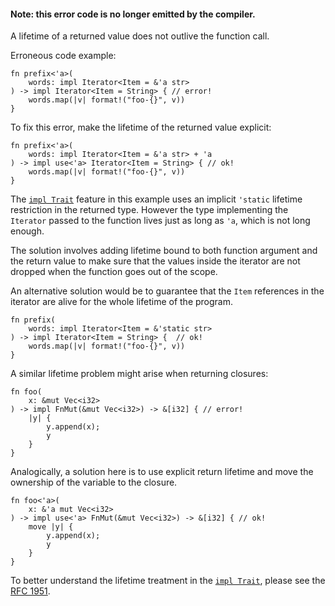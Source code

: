 #### Note: this error code is no longer emitted by the compiler.

A lifetime of a returned value does not outlive the function call.

Erroneous code example:

```compile_fail,E0700
fn prefix<'a>(
    words: impl Iterator<Item = &'a str>
) -> impl Iterator<Item = String> { // error!
    words.map(|v| format!("foo-{}", v))
}
```

To fix this error, make the lifetime of the returned value explicit:

```
fn prefix<'a>(
    words: impl Iterator<Item = &'a str> + 'a
) -> impl use<'a> Iterator<Item = String> { // ok!
    words.map(|v| format!("foo-{}", v))
}
```

The [`impl Trait`] feature in this example uses an implicit `'static` lifetime
restriction in the returned type. However the type implementing the `Iterator`
passed to the function lives just as long as `'a`, which is not long enough.

The solution involves adding lifetime bound to both function argument and
the return value to make sure that the values inside the iterator
are not dropped when the function goes out of the scope.

An alternative solution would be to guarantee that the `Item` references
in the iterator are alive for the whole lifetime of the program.

```
fn prefix(
    words: impl Iterator<Item = &'static str>
) -> impl Iterator<Item = String> {  // ok!
    words.map(|v| format!("foo-{}", v))
}
```

A similar lifetime problem might arise when returning closures:

```compile_fail,E0700
fn foo(
    x: &mut Vec<i32>
) -> impl FnMut(&mut Vec<i32>) -> &[i32] { // error!
    |y| {
        y.append(x);
        y
    }
}
```

Analogically, a solution here is to use explicit return lifetime
and move the ownership of the variable to the closure.

```
fn foo<'a>(
    x: &'a mut Vec<i32>
) -> impl use<'a> FnMut(&mut Vec<i32>) -> &[i32] { // ok!
    move |y| {
        y.append(x);
        y
    }
}
```

To better understand the lifetime treatment in the [`impl Trait`],
please see the [RFC 1951].

[`impl Trait`]: https://doc.rust-lang.org/reference/types/impl-trait.html
[RFC 1951]: https://rust-lang.github.io/rfcs/1951-expand-impl-trait.html
